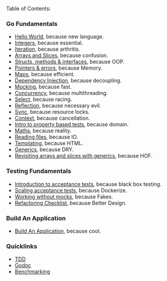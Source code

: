 Table of Contents:
### Go Fundamentals
* [Hello World](#hello-world), because new language.
* [Integers](https://github.com/Rahul-NITD/Go-Say-Hello/tree/main/02_Integers), because essential.
* [Iteration](https://github.com/Rahul-NITD/Go-Say-Hello/tree/main/03_Iteration), because arthritis.
* [Arrays and Slices](https://github.com/Rahul-NITD/Go-Say-Hello/tree/main/04_Arrays_and_Slices), because confusion.
* [Structs, methods & interfaces](https://github.com/Rahul-NITD/Go-Say-Hello/tree/main/05_Structs), because OOP.
* [Pointers & errors](https://github.com/Rahul-NITD/Go-Say-Hello/tree/main/06_Pointers), because Memory.<!-- TODO -->
* [Maps](https://github.com/Rahul-NITD/Go-Say-Hello/tree/main/07_Maps), because efficient.
* [Dependency Injection](https://github.com/Rahul-NITD/Go-Say-Hello/tree/main/08_Dependency%20Injection), because decoupling.
* [Mocking](https://github.com/Rahul-NITD/Go-Say-Hello/tree/main/09_Mocking), because fast.
* [Concurrency](https://github.com/Rahul-NITD/Go-Say-Hello/tree/main/10_Concurrency), because multithreading.
* [Select](https://github.com/Rahul-NITD/Go-Say-Hello/tree/main/11_Select), because racing. <!-- TODO -->
* [Reflection](https://github.com/Rahul-NITD/Go-Say-Hello/tree/main/12_Reflection), because necessary evil. <!-- TODO -->
* [Sync](https://github.com/Rahul-NITD/Go-Say-Hello/tree/main/13_Sync), because resource locks.
* [Context](https://github.com/Rahul-NITD/Go-Say-Hello/tree/main/14_Context), because cancellation.
* [Intro to property based tests](https://github.com/Rahul-NITD/Go-Say-Hello/tree/main/15_Property_Based_Testing), because domain.
* [Maths](https://github.com/Rahul-NITD/Go-Say-Hello/tree/main/16_Maths), because reality. <!-- TODO -->
* [Reading files](https://github.com/Rahul-NITD/Go-Say-Hello/tree/main/17_18_Reading_Files_Templating), because IO.
* [Templating](https://github.com/Rahul-NITD/Go-Say-Hello/tree/main/17_18_Reading_Files_Templating), because HTML.
* [Generics](https://github.com/Rahul-NITD/Go-Say-Hello/tree/main/19_20_Generics_HOF), because DRY.
* [Revisiting arrays and slices with generics](https://github.com/Rahul-NITD/Go-Say-Hello/tree/main/19_20_Generics_HOF), because HOF.

### Testing Fundamentals
* [Introduction to acceptance tests](https://github.com/Rahul-NITD/Go-Say-Hello/tree/main/21_AcceptanceTests), because black box testing. <!-- TODO -->
* [Scaling acceptance tests](https://github.com/Rahul-NITD/Go-Say-Hello/tree/main/22_Scaling_Acceptance_Tests), because Dockerize.
* [Working without mocks](), because Fakes.
* [Refactoring Checklist](), because Better Design.

### Build An Application
* [Build An Application](24_Poker_Go), because cool. <!-- TODO -->

### Quicklinks
* [TDD](#hello-world)
* [Godoc](#integers)
* [Benchmarking](#iteration)